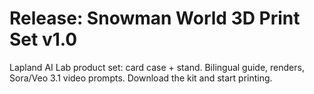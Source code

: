 # Release: Snowman World 3D Print Set v1.0

Lapland AI Lab product set: card case + stand. Bilingual guide, renders, Sora/Veo 3.1 video prompts. Download the kit and start printing.
